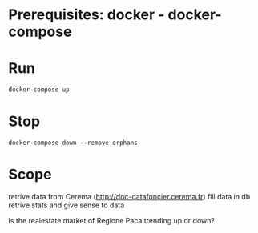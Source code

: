 # Prerequisites: docker - docker-compose

# Run
```
docker-compose up
```

# Stop
```
docker-compose down --remove-orphans
```

# Scope

retrive data from Cerema (http://doc-datafoncier.cerema.fr)
fill data in db
retrive stats and give sense to data

Is the realestate market of Regione Paca trending up or down?
